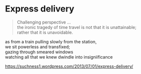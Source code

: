 # Express delivery  
> Challenging perspective …  
the ironic tragedy of time travel is not that it is unattainable;  
rather that it is unavoidable.  
  
as from a train pulling slowly from the station,  
we sit powerless and transfixed;  
gazing through smeared windows  
watching all that we knew dwindle into insigniificance  
  
https://suchness1.wordpress.com/2013/07/01/express-delivery/